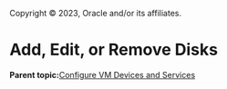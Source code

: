 Copyright © 2023, Oracle and/or its affiliates.

# Add, Edit, or Remove Disks

**Parent topic:**[Configure VM Devices and Services](../topics/cockpit-kvm_manage_instance.md)


